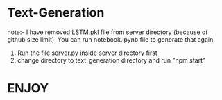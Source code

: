# Text-Generation
 
 note:- I have removed LSTM.pkl file from server directory (because of github size limit). You can run notebook.ipynb file to generate that again.

 1. Run the file server.py inside server directory first
 2. change directory to text_generation directory and run "npm start"

 # ENJOY
